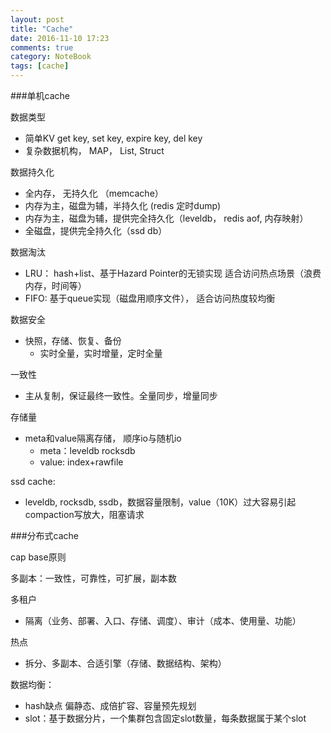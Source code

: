```yaml
---
layout: post
title: "Cache"
date: 2016-11-10 17:23
comments: true
category: NoteBook
tags: [cache]
---
```


###单机cache

数据类型

* 简单KV get key, set key, expire key, del key
* 复杂数据机构， MAP， List, Struct


数据持久化

* 全内存， 无持久化 （memcache）
* 内存为主，磁盘为辅，半持久化 (redis 定时dump)
* 内存为主，磁盘为辅，提供完全持久化（leveldb， redis aof, 内存映射）
* 全磁盘，提供完全持久化（ssd db）

<!--more-->

数据淘汰

* LRU： hash+list、基于Hazard Pointer的无锁实现 适合访问热点场景（浪费内存，时间等）
* FIFO: 基于queue实现（磁盘用顺序文件）， 适合访问热度较均衡

数据安全

* 快照，存储、恢复、备份
    * 实时全量，实时增量，定时全量

一致性

* 主从复制，保证最终一致性。全量同步，增量同步

存储量

* meta和value隔离存储， 顺序io与随机io
    * meta：leveldb rocksdb
    * value: index+rawfile


ssd cache:

* leveldb, rocksdb, ssdb，数据容量限制，value（10K）过大容易引起compaction写放大，阻塞请求

###分布式cache

cap base原则

多副本：一致性，可靠性，可扩展，副本数

多租户

* 隔离（业务、部署、入口、存储、调度）、审计（成本、使用量、功能）

热点

* 拆分、多副本、合适引擎（存储、数据结构、架构）

数据均衡：

* hash缺点 偏静态、成倍扩容、容量预先规划
* slot：基于数据分片，一个集群包含固定slot数量，每条数据属于某个slot

